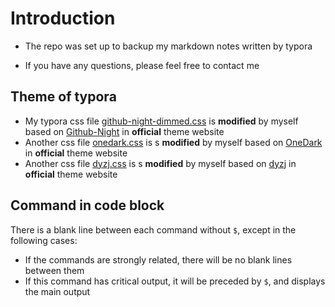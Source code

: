 # Introduction

-   The repo was set up to backup my markdown notes written by typora

-   If you have any questions, please feel free to contact me

## Theme of typora

-   My typora css file [github-night-dimmed.css](https://github.com/Jxpro/MD-Repo/blob/main/.theme/github-night-dimmed.css) is **modified** by myself based on [Github-Night](https://theme.typora.io/theme/Github-Night/) in **official** theme website
-   Another css file [onedark.css](https://github.com/Jxpro/MD-Repo/blob/main/.theme/onedark.css) is s **modified** by myself based on [OneDark](https://theme.typora.io/theme/OneDark/) in **official** theme website
-   Another css file [dyzj.css](https://github.com/Jxpro/MD-Repo/blob/main/.theme/dyzj.css) is s **modified** by myself based on [dyzj](https://theme.typora.io/theme/dyzj/) in **official** theme website

## Command in code block

There is a blank line between each command without `$`, except in the following cases:

-   If the commands are strongly related, there will be no blank lines between them
-   If this command has critical output, it will be preceded by `$`, and displays the main output
